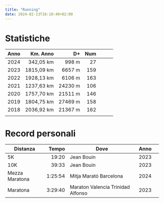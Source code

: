 ```yaml
---
title: "Running"
date: 2024-02-13T16:10:40+02:00
---
```


# Statistiche

| Anno |   Km. Anno |      D+ | Num |   |   |   |
|------|-----------:|--------:|----:|---|---|---|
| 2024 |  342,05 km |   998 m |  27 |   |   |   |
| 2023 | 1815,09 km |  6657 m | 159 |   |   |   |
| 2022 | 1928,13 km |  6106 m | 163 |   |   |   |
| 2021 | 1237,63 km | 24230 m | 106 |   |   |   |
| 2020 | 1757,70 km | 21511 m | 146 |   |   |   |
| 2019 | 1804,75 km | 27469 m | 158 |   |   |   |
| 2018 | 2036,92 km | 21367 m | 162 |   |   |   |
|      |            |         |     |   |   |   |

# Record personali

| Distanza       |   Tempo | Dove                              | Anno |   |
|----------------|--------:|-----------------------------------|------|---|
| 5K             |   19:20 | Jean Bouin                        | 2023 |   |
| 10K            |   39:33 | Jean Bouin                        | 2023 |   |
| Mezza Maratona | 1:25:54 | Mitja Marató Barcelona            | 2024 |   |
| Maratona       | 3:29:40 | Maraton Valencia Trinidad Alfonso | 2023 |   |
